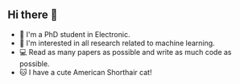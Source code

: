## Hi there 👋

<!--
**HuangRuiiii/HuangRuiiii** is a ✨ _special_ ✨ repository because its `README.md` (this file) appears on your GitHub profile.

Here are some ideas to get you started:

- 🔭 I’m currently working on ...
- 🌱 I’m currently learning ...
- 👯 I’m looking to collaborate on ...
- 🤔 I’m looking for help with ...
- 💬 Ask me about ...
- 📫 How to reach me: ...
- 😄 Pronouns: ...
- ⚡ Fun fact: ...
-->

- 🤠 I'm a PhD student in Electronic.
- 🔭 I'm interested in all research related to machine learning.
- 💻 Read as many papers as possible and write as much code as possible.
- 🐱 I have a cute American Shorthair cat!
